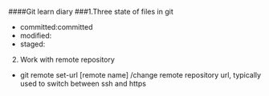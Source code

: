 ####Git learn diary
###1.Three state of files in git
* committed:committed
* modified: 
* staged:

2. Work with remote repository
 * git remote set-url [remote name] /change remote repository url, typically used to switch between ssh and https
